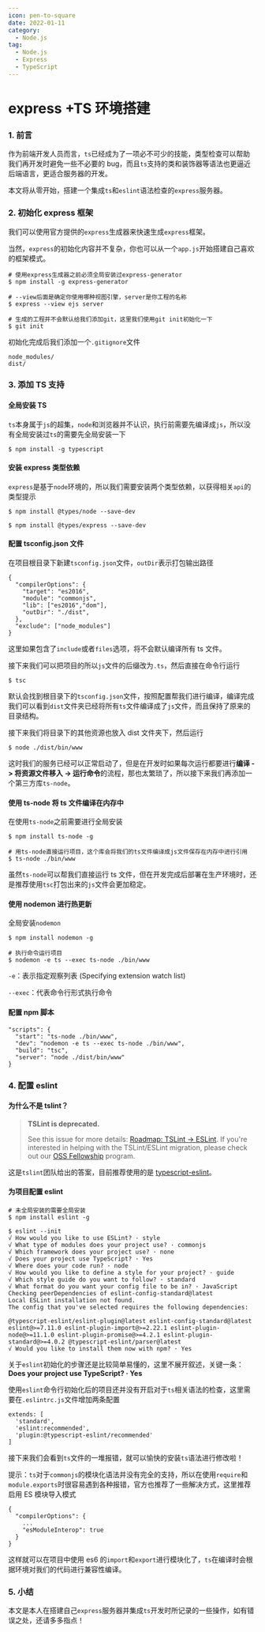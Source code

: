 ```yaml
---
icon: pen-to-square
date: 2022-01-11
category:
  - Node.js
tag:
  - Node.js
  - Express
  - TypeScript
---
```

# express +TS 环境搭建
### 1. 前言

作为前端开发人员而言，`ts`已经成为了一项必不可少的技能，类型检查可以帮助我们再开发时避免一些不必要的 bug，而且`ts`支持的类和装饰器等语法也更逼近后端语言，更适合服务器的开发。

本文将从零开始，搭建一个集成`ts`和`eslint`语法检查的`express`服务器。

### 2. 初始化 express 框架

我们可以使用官方提供的`express`生成器来快速生成`express`框架。

当然，`express`的初始化内容并不复杂，你也可以从一个`app.js`开始搭建自己喜欢的框架模式。

```
# 使用express生成器之前必须全局安装过express-generator
$ npm install -g express-generator

# --view后面是确定你使用哪种视图引擎，server是你工程的名称
$ express --view ejs server

# 生成的工程并不会默认给我们添加git，这里我们使用git init初始化一下
$ git init
```

初始化完成后我们添加一个`.gitignore`文件

```
node_modules/
dist/
```

### 3. 添加 TS 支持

#### 全局安装 TS

`ts`本身属于`js`的超集，`node`和浏览器并不认识，执行前需要先编译成`js`，所以没有全局安装过`ts`的需要先全局安装一下

```
$ npm install -g typescript
```

#### 安装 express 类型依赖

`express`是基于`node`环境的，所以我们需要安装两个类型依赖，以获得相关`api`的类型提示

```
$ npm install @types/node --save-dev

$ npm install @types/express --save-dev
```

#### 配置 tsconfig.json 文件

在项目根目录下新建`tsconfig.json`文件，`outDir`表示打包输出路径

```
{
  "compilerOptions": {
    "target": "es2016",
    "module": "commonjs",
    "lib": ["es2016","dom"],
    "outDir": "./dist",
  },
  "exclude": ["node_modules"]
}
```

这里如果包含了`include`或者`files`选项，将不会默认编译所有 ts 文件。

接下来我们可以把项目的所以`js`文件的后缀改为`.ts`，然后直接在命令行运行

```
$ tsc
```

默认会找到根目录下的`tsconfig.json`文件，按照配置帮我们进行编译，编译完成我们可以看到`dist`文件夹已经将所有`ts`文件编译成了`js`文件，而且保持了原来的目录结构。

接下来我们将目录下的其他资源也放入 dist 文件夹下，然后运行

```
$ node ./dist/bin/www
```

这时我们的服务已经可以正常启动了，但是在开发时如果每次运行都要进行**编译 -> 将资源文件移入 -> 运行命令**的流程，那也太繁琐了，所以接下来我们再添加一个第三方库`ts-node`。

#### 使用 ts-node 将 ts 文件编译在内存中

在使用`ts-node`之前需要进行全局安装

```
$ npm install ts-node -g

# 用ts-node直接运行项目，这个库会将我们的ts文件编译成js文件保存在内存中进行引用
$ ts-node ./bin/www
```

虽然`ts-node`可以帮我们直接运行 ts 文件，但在开发完成后部署在生产环境时，还是推荐使用`tsc`打包出来的`js`文件会更加稳定。

#### 使用 nodemon 进行热更新

全局安装`nodemon`

```
$ npm install nodemon -g

# 执行命令运行项目
$ nodemon -e ts --exec ts-node ./bin/www
```

`-e`：表示指定观察列表 (Specifying extension watch list)

`--exec`：代表命令行形式执行命令

#### 配置 npm 脚本

```
"scripts": {
  "start": "ts-node ./bin/www",
  "dev": "nodemon -e ts --exec ts-node ./bin/www",
  "build": "tsc",
  "server": "node ./dist/bin/www"
}
```

### 4. 配置 eslint

#### 为什么不是 tslint？

> **TSLint is deprecated.**
> 
> See this issue for more details: [Roadmap: TSLint → ESLint](https://links.jianshu.com/go?to=https%3A%2F%2Fgithub.com%2Fpalantir%2Ftslint%2Fissues%2F4534). If you're interested in helping with the TSLint/ESLint migration, please check out our [OSS Fellowship](https://links.jianshu.com/go?to=https%3A%2F%2Fmedium.com%2Fpalantir%2Ffellowships-for-open-source-developers-3892e6b75ee1) program.

这是`tslint`团队给出的答案，目前推荐使用的是 [typescript-eslint](https://links.jianshu.com/go?to=https%3A%2F%2Fgithub.com%2Ftypescript-eslint%2Ftypescript-eslint)。

#### 为项目配置 eslint

```
# 未全局安装的需要全局安装
$ npm install eslint -g

$ eslint --init
√ How would you like to use ESLint? · style       
√ What type of modules does your project use? · commonjs
√ Which framework does your project use? · none
√ Does your project use TypeScript? · Yes
√ Where does your code run? · node
√ How would you like to define a style for your project? · guide
√ Which style guide do you want to follow? · standard
√ What format do you want your config file to be in? · JavaScript
Checking peerDependencies of eslint-config-standard@latest
Local ESLint installation not found.
The config that you've selected requires the following dependencies:

@typescript-eslint/eslint-plugin@latest eslint-config-standard@latest eslint@>=7.11.0 eslint-plugin-import@>=2.22.1 eslint-plugin-node@>=11.1.0 eslint-plugin-promise@>=4.2.1 eslint-plugin-standard@>=4.0.2 @typescript-eslint/parser@latest
√ Would you like to install them now with npm? · Yes
```

关于`eslint`初始化的步骤还是比较简单易懂的，这里不展开叙述，关键一条：**Does your project use TypeScript? · Yes**

使用`eslint`命令行初始化后的项目还并没有开启对于`ts`相关语法的检查，这里需要在`.eslintrc.js`文件增加两条配置

```
extends: [
  'standard',
  'eslint:recommended',
  'plugin:@typescript-eslint/recommended'
]
```

接下来我们会看到`ts`文件的一堆报错，就可以愉快的安装`ts`语法进行修改啦！

提示：`ts`对于`commonjs`的模块化语法并没有完全的支持，所以在使用`require`和`module.exports`时很容易遇到各种报错，官方也推荐了一些解决方式，这里推荐启用 ES 模块导入模式

```
{
  "compilerOptions": {
    ...
    "esModuleInterop": true
  }
}
```

这样就可以在项目中使用 es6 的`import`和`export`进行模块化了，`ts`在编译时会根据环境对我们的代码进行兼容性编译。

### 5. 小结

本文是本人在搭建自己`express`服务器并集成`ts`开发时所记录的一些操作，如有错误之处，还请多多指点！
